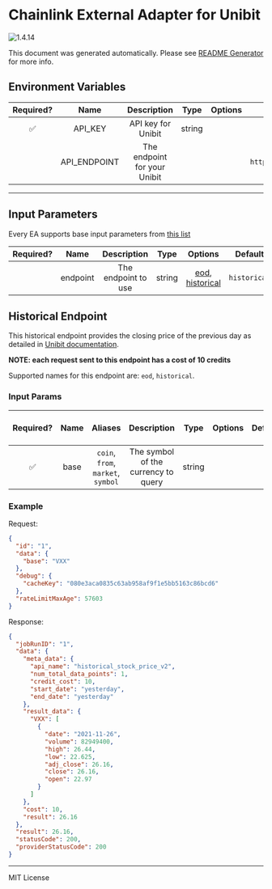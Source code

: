 # Chainlink External Adapter for Unibit

![1.4.14](https://img.shields.io/github/package-json/v/smartcontractkit/external-adapters-js?filename=packages/sources/unibit/package.json)

This document was generated automatically. Please see [README Generator](../../scripts#readme-generator) for more info.

## Environment Variables

| Required? |     Name     |         Description          |  Type  | Options |              Default              |
| :-------: | :----------: | :--------------------------: | :----: | :-----: | :-------------------------------: |
|    ✅     |   API_KEY    |      API key for Unibit      | string |         |                                   |
|           | API_ENDPOINT | The endpoint for your Unibit |        |         | `https://api.unibit.ai/v2/stock/` |

---

## Input Parameters

Every EA supports base input parameters from [this list](../../core/bootstrap#base-input-parameters)

| Required? |   Name   |     Description     |  Type  |                             Options                             |   Default    |
| :-------: | :------: | :-----------------: | :----: | :-------------------------------------------------------------: | :----------: |
|           | endpoint | The endpoint to use | string | [eod](#historical-endpoint), [historical](#historical-endpoint) | `historical` |

## Historical Endpoint

This historical endpoint provides the closing price of the previous day as detailed in [Unibit documentation](https://unibit.ai/api/docs/V2.0/historical_stock_price).

**NOTE: each request sent to this endpoint has a cost of 10 credits**

Supported names for this endpoint are: `eod`, `historical`.

### Input Params

| Required? | Name |              Aliases               |             Description             |  Type  | Options | Default | Depends On | Not Valid With |
| :-------: | :--: | :--------------------------------: | :---------------------------------: | :----: | :-----: | :-----: | :--------: | :------------: |
|    ✅     | base | `coin`, `from`, `market`, `symbol` | The symbol of the currency to query | string |         |         |            |                |

### Example

Request:

```json
{
  "id": "1",
  "data": {
    "base": "VXX"
  },
  "debug": {
    "cacheKey": "080e3aca0835c63ab958af9f1e5bb5163c86bcd6"
  },
  "rateLimitMaxAge": 57603
}
```

Response:

```json
{
  "jobRunID": "1",
  "data": {
    "meta_data": {
      "api_name": "historical_stock_price_v2",
      "num_total_data_points": 1,
      "credit_cost": 10,
      "start_date": "yesterday",
      "end_date": "yesterday"
    },
    "result_data": {
      "VXX": [
        {
          "date": "2021-11-26",
          "volume": 82949400,
          "high": 26.44,
          "low": 22.625,
          "adj_close": 26.16,
          "close": 26.16,
          "open": 22.97
        }
      ]
    },
    "cost": 10,
    "result": 26.16
  },
  "result": 26.16,
  "statusCode": 200,
  "providerStatusCode": 200
}
```

---

MIT License
